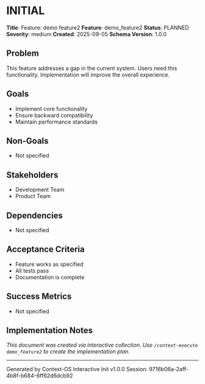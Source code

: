 # INITIAL

**Title**: Feature: demo feature2
**Feature**: demo_feature2
**Status**: PLANNED
**Severity**: medium
**Created**: 2025-09-05
**Schema Version**: 1.0.0

## Problem

This feature addresses a gap in the current system. Users need this functionality. Implementation will improve the overall experience.

## Goals

- Implement core functionality
- Ensure backward compatibility
- Maintain performance standards

## Non-Goals

- Not specified

## Stakeholders

- Development Team
- Product Team

## Dependencies

- Not specified

## Acceptance Criteria

- Feature works as specified
- All tests pass
- Documentation is complete

## Success Metrics

- Not specified

## Implementation Notes

_This document was created via interactive collection. Use `/context-execute demo_feature2` to create the implementation plan._

---
Generated by Context-OS Interactive Init v1.0.0
Session: 9716b06a-2aff-4b8f-b684-6ff62d6dcb92